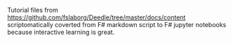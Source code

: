 Tutorial files from https://github.com/fslaborg/Deedle/tree/master/docs/content scriptomatically coverted from F# markdown script to F# jupyter notebooks because interactive learning is great.
